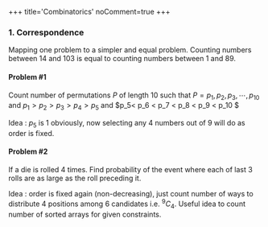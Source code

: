 +++
title='Combinatorics'
noComment=true
+++

### 1. Correspondence
Mapping one problem to a simpler and equal problem. Counting numbers between 14 and 103 is equal to counting numbers between 1 and 89. 

#### Problem #1
Count number of permutations $P$ of length $10$ such that
$P=p_1,p_2,p_3,\cdots,p_{10}$ and $p_1>p_2>p_3>p_4>p_5$ and $p_5< p_6 < p_7 < p_8 < p_9 < p_10 $

Idea : $p_5$ is 1 obviously, now selecting any 4 numbers out of 9 will do as order is fixed.  

#### Problem #2
If a die is rolled 4 times. Find probability of the event where each of last 3 rolls are as large as the roll preceding it.

Idea : order is fixed again (non-decreasing), just count number of ways to distribute 4 positions among 6 candidates i.e. $^9C_4$. Useful idea to count number of sorted arrays for given constraints.




